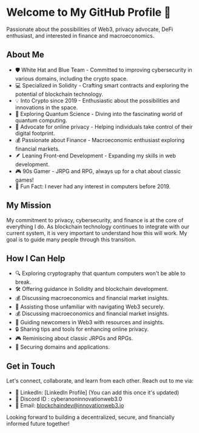 # Welcome to My GitHub Profile 👋

Passionate about the possibilities of Web3, privacy advocate, DeFi enthusiast, and interested in finance and macroeconomics.

## About Me

- 🛡️ White Hat and Blue Team - Committed to improving cybersecurity in various domains, including the crypto space.
- 💻 Specialized in Solidity - Crafting smart contracts and exploring the potential of blockchain technology.
- 💡 Into Crypto since 2019 - Enthusiastic about the possibilities and innovations in the space.
- 🌌 Exploring Quantum Science - Diving into the fascinating world of quantum computing.
- 🔐 Advocate for online privacy - Helping individuals take control of their digital footprint.
- 💰 Passionate about Finance - Macroeconomic enthusiast exploring financial markets.
- 🪶 Leaning Front-end Development - Expanding my skills in web development.
- 🎮 90s Gamer - JRPG and RPG, always up for a chat about classic games!
- 🎉 Fun Fact: I never had any interest in computers before 2019.

## My Mission

My commitment to privacy, cybersecurity, and finance is at the core of everything I do. As blockchain technology continues to integrate with our current system, it is very important to understand how this will work. My goal is to guide many people through this transition.

## How I Can Help

- 🔍 Exploring cryptography that quantum computers won't be able to break.
- 🛠️ Offering guidance in Solidity and blockchain development.
- 💰 Discussing macroeconomics and financial market insights.
- 🚀 Assisting those unfamiliar with navigating Web3 securely.
- 💰 Discussing macroeconomics and financial market insights.
- 🌱 Guiding newcomers in Web3 with resources and insights.
- 🔒 Sharing tips and tools for enhancing online privacy.
- 🎮 Reminiscing about classic JRPGs and RPGs.
- 🔐 Securing domains and applications.

## Get in Touch

Let's connect, collaborate, and learn from each other. Reach out to me via:

- 💼 LinkedIn: [LinkedIn Profile] (You can add this once it's updated)
- 💬 Discord ID : cyberanoninnovationweb3.0
- 📧 Email: [blockchaindev@innovationweb3.io](mailto:blockchaindev@innovationweb3.io)

Looking forward to building a decentralized, secure, and financially informed future together!
